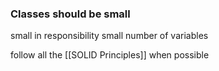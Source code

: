 ### Classes should be small
small in responsibility
small number of variables


follow all the [[SOLID Principles]] when possible

